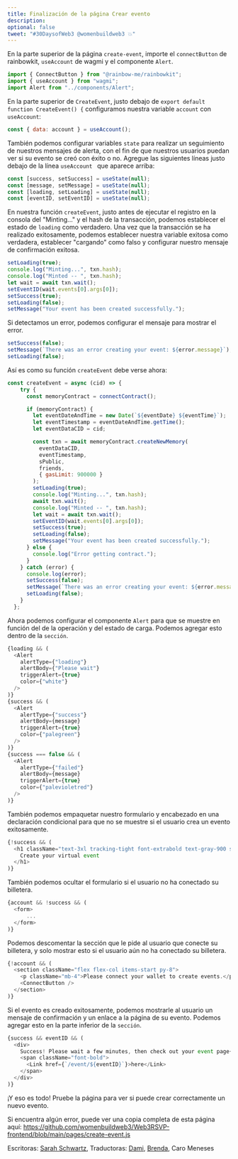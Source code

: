 ```yaml
---
title: Finalización de la página Crear evento
description: 
optional: false
tweet: "#30DaysofWeb3 @womenbuildweb3 💥"
---
```


En la parte superior de la página `create-event`, importe el `connectButton` de rainbowkit, `useAccount` de wagmi y el componente `Alert`.

```javascript
import { ConnectButton } from "@rainbow-me/rainbowkit";
import { useAccount } from "wagmi";
import Alert from "../components/Alert";
```

En la parte superior de `CreateEvent`, justo debajo de `export default function CreateEvent() {` configuramos nuestra variable `account` con `useAccount`:

```javascript
const { data: account } = useAccount();
```

También podemos configurar variables `state` para realizar un seguimiento de nuestros mensajes de alerta, con el fin de que nuestros usuarios puedan ver si su evento se creó con éxito o no. Agregue las siguientes líneas justo debajo de la línea `useAccount ` que aparece arriba:

```javascript
const [success, setSuccess] = useState(null);
const [message, setMessage] = useState(null);
const [loading, setLoading] = useState(null);
const [eventID, setEventID] = useState(null);
```

En nuestra función `createEvent`, justo antes de ejecutar el registro en la consola del "Minting..." y el hash de la transacción, podemos establecer el estado de `loading` como verdadero. Una vez que la transacción se ha realizado exitosamente, podemos establecer nuestra variable exitosa como verdadera, establecer "cargando" como falso y configurar nuestro mensaje de confirmación exitosa.

```javascript
setLoading(true);
console.log("Minting...", txn.hash);
console.log("Minted -- ", txn.hash);
let wait = await txn.wait();
setEventID(wait.events[0].args[0]);
setSuccess(true);
setLoading(false);
setMessage("Your event has been created successfully.");
```

Si detectamos un error, podemos configurar el mensaje para mostrar el error.

```javascript
setSuccess(false);
setMessage(`There was an error creating your event: ${error.message}`);
setLoading(false);
```
Así es como su función `createEvent` debe verse ahora:

```javascript
const createEvent = async (cid) => {
    try {
      const memoryContract = connectContract();

      if (memoryContract) {
        let eventDateAndTime = new Date(`${eventDate} ${eventTime}`);
        let eventTimestamp = eventDateAndTime.getTime();
        let eventDataCID = cid;

        const txn = await memoryContract.createNewMemory(
          eventDataCID,
          eventTimestamp,
          sPublic,
          friends,
          { gasLimit: 900000 }
        );
        setLoading(true);
        console.log("Minting...", txn.hash);
        await txn.wait();
        console.log("Minted -- ", txn.hash);
        let wait = await txn.wait();
        setEventID(wait.events[0].args[0]);
        setSuccess(true);
        setLoading(false);
        setMessage("Your event has been created successfully.");
      } else {
        console.log("Error getting contract.");
      }
    } catch (error) {
      console.log(error);
      setSuccess(false);
      setMessage(`There was an error creating your event: ${error.message}`);
      setLoading(false);
    }
  };
```


Ahora podemos configurar el componente `Alert` para que se muestre en función del  de la operación y del estado de carga. Podemos agregar esto dentro de la `sección`.

```javascript
{loading && (
  <Alert
    alertType={"loading"}
    alertBody={"Please wait"}
    triggerAlert={true}
    color={"white"}
  />
)}
{success && (
  <Alert
    alertType={"success"}
    alertBody={message}
    triggerAlert={true}
    color={"palegreen"}
  />
)}
{success === false && (
  <Alert
    alertType={"failed"}
    alertBody={message}
    triggerAlert={true}
    color={"palevioletred"}
  />
)}
```

También podemos empaquetar nuestro formulario y encabezado en una declaración condicional para que no se muestre si el usuario crea un evento exitosamente.

```javascript
{!success && (
  <h1 className="text-3xl tracking-tight font-extrabold text-gray-900 sm:text-4xl md:text-5xl mb-4">
    Create your virtual event
  </h1>
)}
```
También podemos ocultar el formulario si el usuario no ha conectado su billetera.

```javascript
{account && !success && (
  <form>
      ...
  </form>
)}
```

Podemos descomentar la sección que le pide al usuario que conecte su billetera, y solo mostrar esto si el usuario aún no ha conectado su billetera.

```javascript
{!account && (
  <section className="flex flex-col items-start py-8">
    <p className="mb-4">Please connect your wallet to create events.</p>
    <ConnectButton />
  </section>
)}
```

Si el evento es creado exitosamente, podemos mostrarle al usuario un mensaje de confirmación y un enlace a la página de su evento. Podemos agregar esto en la parte inferior de la `sección`.

```javascript
{success && eventID && (
  <div>
    Success! Please wait a few minutes, then check out your event page{" "}
    <span className="font-bold">
      <Link href={`/event/${eventID}`}>here</Link>
    </span>
  </div>
)}
```

¡Y eso es todo! Pruebe la página para ver si puede crear correctamente un nuevo evento.

Si encuentra algún error, puede ver una copia completa de esta página aquí: https://github.com/womenbuildweb3/Web3RSVP-frontend/blob/main/pages/create-event.js

Escritoras: [Sarah Schwartz](https://twitter.com/schwartzswartz),
Traductoras: [Dami](https://twitter.com/dakitidami), [Brenda](https://twitter.com/engineerbrenda), Caro Meneses